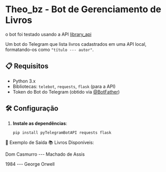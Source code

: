 # Theo_bz - Bot de Gerenciamento de Livros

o bot foi testado usando a API [library_api](https://github.com/AndreBezer/Library_API_flask)

Um bot do Telegram que lista livros cadastrados em uma API local, formatando-os como `"título --- autor"`.

## 📋 Requisitos
- Python 3.x
- Bibliotecas: `telebot`, `requests`, `flask` (para a API)
- Token do Bot do Telegram (obtido via [@BotFather](https://t.me/BotFather))

## 🛠️ Configuração
1. **Instale as dependências**:
   ```bash
   pip install pyTelegramBotAPI requests flask

📄 Exemplo de Saída
📚 Livros Disponíveis:

Dom Casmurro --- Machado de Assis

1984 --- George Orwell

